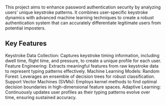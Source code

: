 This project aims to enhance password authentication security by analyzing users' unique keystroke patterns. 
It combines user-specific keystroke dynamics with advanced machine learning techniques to create a robust
authentication system that can accurately differentiate legitimate users from potential imposters.

## Key Features

Keystroke Data Collection: Captures keystroke timing information, including dwell time, flight time, and pressure, to create a unique profile for each user.
Feature Engineering: Extracts meaningful features from raw keystroke data to represent typing patterns effectively.
Machine Learning Models:
Random Forest: Leverages an ensemble of decision trees for robust classification.
Support Vector Machines (SVMs): Employs kernel methods to find optimal decision boundaries in high-dimensional feature spaces.
Adaptive Learning: Continuously updates user profiles as their typing patterns evolve over time, ensuring sustained accuracy.
